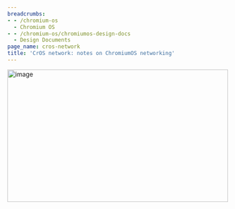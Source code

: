 ```yaml
---
breadcrumbs:
- - /chromium-os
  - Chromium OS
- - /chromium-os/chromiumos-design-docs
  - Design Documents
page_name: cros-network
title: 'CrOS network: notes on ChromiumOS networking'
---
```


<img alt="image" src="http://www.google.com/chart" height=300 width=500>